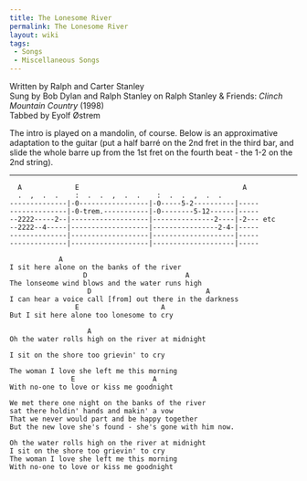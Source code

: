 ```yaml
---
title: The Lonesome River
permalink: The Lonesome River
layout: wiki
tags:
 - Songs
 - Miscellaneous Songs
---
```


Written by Ralph and Carter Stanley  
Sung by Bob Dylan and Ralph Stanley on Ralph Stanley &amp; Friends:
*Clinch Mountain Country* (1998)  
Tabbed by Eyolf Østrem

The intro is played on a mandolin, of course. Below is an approximative
adaptation to the guitar (put a half barré on the 2nd fret in the third
bar, and slide the whole barre up from the 1st fret on the fourth beat -
the 1-2 on the 2nd string).

* * * * *

      A             E                                        A
      .  ,  .  .    :  .  .  ,  .  .    :  .  .  ,  .  .
    --------------|-0-----------------|-0-----5-2----------|-----
    --------------|-0-trem.-----------|-0--------5-12------|-----
    --2222-----2--|-------------------|---------------2----|-2--- etc
    --2222--4-----|-------------------|----------------2-4-|-----
    --------------|-------------------|--------------------|-----
    --------------|-------------------|--------------------|-----

                A
    I sit here alone on the banks of the river
                      D                        A
    The lonseome wind blows and the water runs high
                       D                            A
    I can hear a voice call [from] out there in the darkness
                    E                    A
    But I sit here alone too lonesome to cry

                       A
    Oh the water rolls high on the river at midnight

    I sit on the shore too grievin' to cry

    The woman I love she left me this morning
                   E                   A
    With no-one to love or kiss me goodnight

    We met there one night on the banks of the river
    sat there holdin' hands and makin' a vow
    That we never would part and be happy together
    But the new love she's found - she's gone with him now.

    Oh the water rolls high on the river at midnight
    I sit on the shore too grievin' to cry
    The woman I love she left me this morning
    With no-one to love or kiss me goodnight
